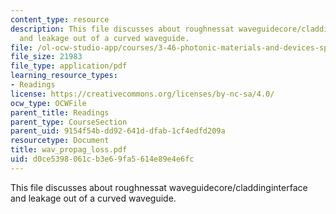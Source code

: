 ```yaml
---
content_type: resource
description: This file discusses about roughnessat waveguidecore/claddinginterface
  and leakage out of a curved waveguide.
file: /ol-ocw-studio-app/courses/3-46-photonic-materials-and-devices-spring-2006/d0ce5398061cb3e69fa5614e89e4e6fc_wav_propag_loss.pdf
file_size: 21983
file_type: application/pdf
learning_resource_types:
- Readings
license: https://creativecommons.org/licenses/by-nc-sa/4.0/
ocw_type: OCWFile
parent_title: Readings
parent_type: CourseSection
parent_uid: 9154f54b-dd92-641d-dfab-1cf4edfd209a
resourcetype: Document
title: wav_propag_loss.pdf
uid: d0ce5398-061c-b3e6-9fa5-614e89e4e6fc
---
```

This file discusses about roughnessat waveguidecore/claddinginterface and leakage out of a curved waveguide.